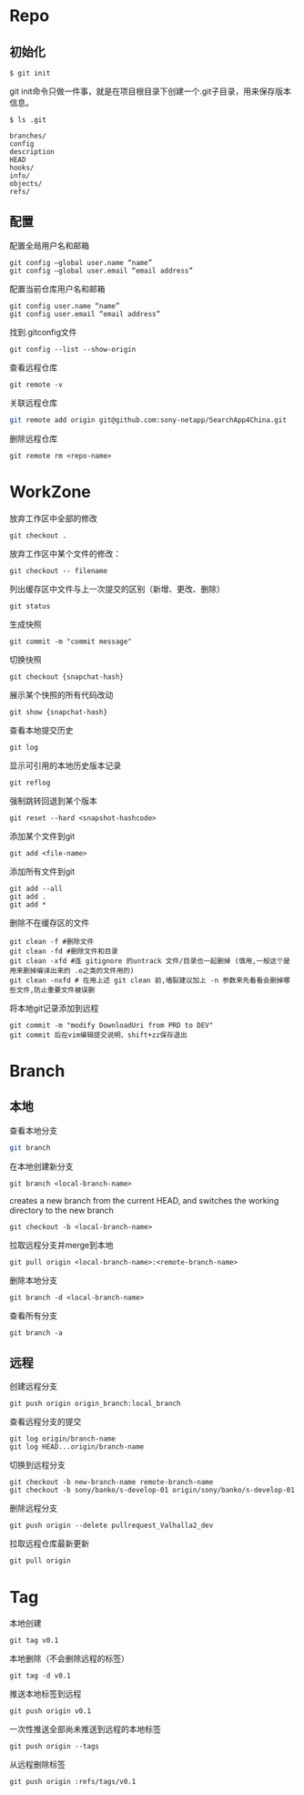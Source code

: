 # Repo

## 初始化

```
$ git init
```

git init命令只做一件事，就是在项目根目录下创建一个.git子目录，用来保存版本信息。

```
$ ls .git

branches/
config
description
HEAD
hooks/
info/
objects/
refs/
```

## 配置

配置全局用户名和邮箱

```
git config —global user.name “name”
git config —global user.email “email address”
```



配置当前仓库用户名和邮箱

```
git config user.name “name”
git config user.email “email address”
```



找到.gitconfig文件

```
git config --list --show-origin
```



查看远程仓库

```shell
git remote -v
```



关联远程仓库

```bash
git remote add origin git@github.com:sony-netapp/SearchApp4China.git
```



删除远程仓库

```shell
git remote rm <repo-name>
```



# WorkZone

放弃工作区中全部的修改
````
git checkout .
````

放弃工作区中某个文件的修改：

```
git checkout -- filename
```

列出缓存区中文件与上一次提交的区别（新增、更改、删除）

```
git status
```

生成快照

```
git commit -m "commit message"
```

切换快照

```
git checkout {snapchat-hash}
```

展示某个快照的所有代码改动

```
git show {snapchat-hash}
```

查看本地提交历史

```
git log
```

显示可引用的本地历史版本记录

```
git reflog
```

强制跳转回退到某个版本

```
git reset --hard <snapshot-hashcode>
```

添加某个文件到git

```
git add <file-name>
```

添加所有文件到git

```
git add --all
git add .
git add *
```

删除不在缓存区的文件

```
git clean -f #删除文件
git clean -fd #删除文件和目录
git clean -xfd #连 gitignore 的untrack 文件/目录也一起删掉 (慎用,一般这个是用来删掉编译出来的 .o之类的文件用的)  
git clean -nxfd # 在用上述 git clean 前,墙裂建议加上 -n 参数来先看看会删掉哪些文件,防止重要文件被误删
```

将本地git记录添加到远程

```
git commit -m "modify DownloadUri from PRD to DEV"
git commit 后在vim编辑提交说明，shift+zz保存退出
```



# Branch

## 本地

查看本地分支

```bash
git branch
```

在本地创建新分支

```
git branch <local-branch-name> 
```

creates a new branch from the current HEAD, and switches the working directory to the new branch

```
git checkout -b <local-branch-name>
```

拉取远程分支并merge到本地

```
git pull origin <local-branch-name>:<remote-branch-name>
```

删除本地分支

```
git branch -d <local-branch-name> 
```

查看所有分支

```
git branch -a
```

## 远程

创建远程分支

```
git push origin origin_branch:local_branch
```

查看远程分支的提交

```
git log origin/branch-name
git log HEAD...origin/branch-name
```

切换到远程分支

```
git checkout -b new-branch-name remote-branch-name
git checkout -b sony/banko/s-develop-01 origin/sony/banko/s-develop-01
```

删除远程分支

```
git push origin --delete pullrequest_Valhalla2_dev
```

拉取远程仓库最新更新

```
git pull origin
```



# Tag

本地创建

```shell
git tag v0.1
```

本地删除（不会删除远程的标签）

```shell
git tag -d v0.1
```

推送本地标签到远程

```shell
git push origin v0.1
```

一次性推送全部尚未推送到远程的本地标签

```shell
git push origin --tags
```

从远程删除标签

```shell
git push origin :refs/tags/v0.1
```

